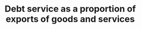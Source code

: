 ---
actual_indicator_available: Net U.S. acquisition of debt securities (outflow) as a
  percentage of exports (goods and services)
actual_indicator_available_description: Debt securities is defined as Negotiable instruments
  that serve as evidence of debt including bills, bonds, notes, negotiable certificates
  of deposit, commercial paper, debentures, asset-backed securities, money market
  instruments, and similar instruments traded in financial markets.
data_non_statistical: false
date_metadata_updated: 10/2017
date_of_national_source_publication: 9/2017
goal_meta_link: http://unstats.un.org/sdgs/files/metadata-compilation/Metadata-Goal-17.pdf
goal_meta_link_page: 10
graph: longitudinal
graph_negative: true
graph_status_notes: Graphed
graph_title: Net U.S. acquisition of debt securities (outflow) as a percentage of
  exports (goods and services)
graph_type: line
graph_type_description: Line graph
has_metadata: false
indicator: 17.4.1
indicator_name: Debt service as a proportion of exports of goods and services
indicator_sort_order: 17-04-01
indicator_variable: net_outflow_dbt_sctrs_pct_exprts
layout: indicator
periodicity: Annual
permalink: /17-4-1/
published: true
reporting_status: complete
scheduled_update_by_national_source: 12/2017
sdg_goal: 17
source_active_1: true
source_agency_staff_email_1: Andrew.Craig@bea.gov
source_agency_staff_name_1: Andrew Craig
source_agency_survey_dataset_1: U.S. International Transactions, Expanded Detail
source_notes_1: null
source_title_1: null
source_url_1: http://www.bea.gov/iTable/iTableHtml.cfm?reqid=62&step=6&isuri=1&6210=1&6200=2
target: Assist developing countries in attaining long-term debt sustainability through
  coordinated policies aimed at fostering debt financing, debt relief and debt restructuring,
  as appropriate, and address the external debt of highly indebted poor countries
  to reduce debt distress.
target_id: '17.4'
time_period: 2000-2016
title: Debt service as a proportion of exports of goods and services
un_custodial_agency: World Bank  (Partnering Agencies:UNCTAD)
un_designated_tier: '1'
unit_of_measure: Percentage
us_method_of_computation: Net U.S. acquisition of debt securities divided by exports
  (goods and services)
variable_description: null
variable_notes: null
---